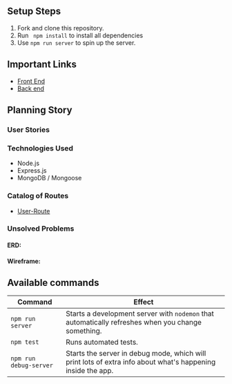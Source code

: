 ## Setup Steps

1. Fork and clone this repository.
2. Run ` npm install` to install all dependencies
3. Use `npm run server` to spin up the server.

## Important Links

- [Front End](https://github.com/Frankazo/JAT-FrontEnd)
- [Back end](https://github.com/Frankazo/JAT-BackEnd)

## Planning Story

### User Stories

### Technologies Used

- Node.js
- Express.js
- MongoDB / Mongoose

### Catalog of Routes

- [User-Route](./User_routes.md)

### Unsolved Problems

#### ERD:

#### Wireframe:

## Available commands

| Command                | Effect                                                                                                      |
|------------------------|-------------------------------------------------------------------------------------------------------------|
| `npm run server`       | Starts a development server with `nodemon` that automatically refreshes when you change something.                                                                                         |
| `npm test`             | Runs automated tests.                                                                                       |
| `npm run debug-server` | Starts the server in debug mode, which will print lots of extra info about what's happening inside the app. |